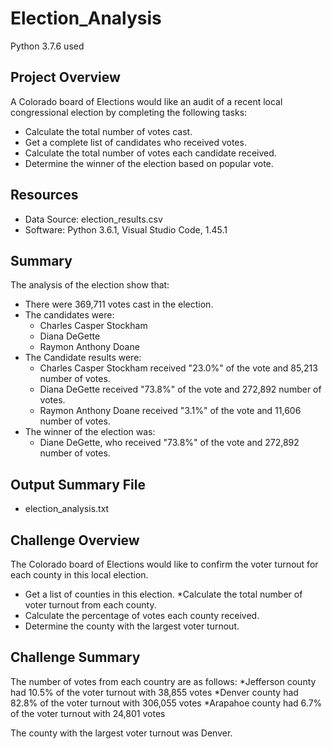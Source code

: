 # Election_Analysis
Python 3.7.6 used
## Project Overview

A Colorado board of Elections would like an audit of a recent local congressional election by completing the following tasks:
* Calculate the total number of votes cast.
* Get a complete list of candidates who received votes.
* Calculate the total number of votes each candidate received.
* Determine the winner of the election based on popular vote.

## Resources

* Data Source: election_results.csv
* Software: Python 3.6.1, Visual Studio Code, 1.45.1

## Summary

The analysis of the election show that:
* There were 369,711 votes cast in the election.
* The candidates were:
    * Charles Casper Stockham
    * Diana DeGette
    * Raymon Anthony Doane
* The Candidate results were:
    * Charles Casper Stockham received "23.0%" of the vote and 85,213 number of votes.
    * Diana DeGette received "73.8%" of the vote and 272,892 number of votes.
    * Raymon Anthony Doane received "3.1%" of the vote and 11,606 number of votes.
* The winner of the election was:
    * Diane DeGette, who received "73.8%" of the vote and 272,892 number of votes.

## Output Summary File
* election_analysis.txt

## Challenge Overview
The Colorado board of Elections would like to confirm the voter turnout for each county in this local election.
* Get a list of counties in this election.
*Calculate the total number of voter turnout from each county.
* Calculate the percentage of votes each county received.
* Determine the county with the largest voter turnout.

## Challenge Summary
The number of votes from each country are as follows:
*Jefferson county had 10.5% of the voter turnout with 38,855 votes
*Denver county had 82.8% of the voter turnout with 306,055 votes
*Arapahoe county had 6.7% of the voter turnout with 24,801 votes

The county with the largest voter turnout was Denver.
